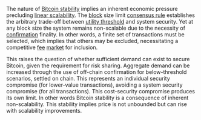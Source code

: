 The nature of [Bitcoin stability](Stability-Property) implies an inherent economic pressure precluding [linear scalability](https://en.wikipedia.org/wiki/Scalability). The [block](Glossary#block) size limit [consensus rule](Glossary#rule) establishes the arbitrary trade-off between [utility threshold](Utility-Threshold-Property) and system security. Yet at any block size the system remains non-scalable due to the necessity of [confirmation](Glossary#confirmation) finality. In other words, a finite set of transactions must be selected, which implies that others may be excluded, necessitating a competitive [fee](Glossary#fee) [market](Glossary#market) for inclusion.

This raises the question of whether sufficient demand can exist to secure Bitcoin, given the requirement for risk sharing. Aggregate demand can be increased through the use of off-chain confirmation for below-threshold scenarios, settled on chain. This represents an individual security compromise (for lower-value transactions), avoiding a system security compromise (for all transactions). This cost-security compromise produces its own limit. In other words Bitcoin stability is a consequence of inherent non-scalability. This stability implies price is not unbounded but can rise with scalability improvements.